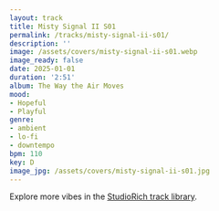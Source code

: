 ```yaml
---
layout: track
title: Misty Signal II S01
permalink: /tracks/misty-signal-ii-s01/
description: ''
image: /assets/covers/misty-signal-ii-s01.webp
image_ready: false
date: 2025-01-01
duration: '2:51'
album: The Way the Air Moves
mood:
- Hopeful
- Playful
genre:
- ambient
- lo-fi
- downtempo
bpm: 110
key: D
image_jpg: /assets/covers/misty-signal-ii-s01.jpg
---
```


Explore more vibes in the [StudioRich track library](/tracks/).
